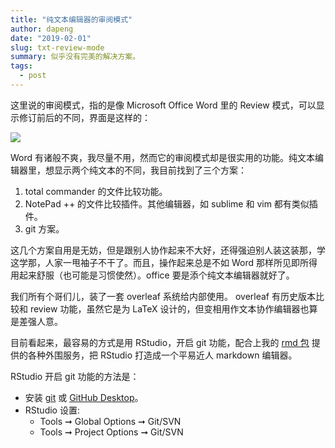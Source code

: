 ```yaml
---
title: "纯文本编辑器的审阅模式"
author: dapeng
date: "2019-02-01"
slug: txt-review-mode
summary: 似乎没有完美的解决方案。
tags: 
  - post
---
```


这里说的审阅模式，指的是像 Microsoft Office Word 里的 Review 模式，可以显示修订前后的不同，界面是这样的：

![](https://liminalpages.com/wp-content/uploads/2016/01/TrackedChangesExampleInsertDelete.jpg)

Word 有诸般不爽，我尽量不用，然而它的审阅模式却是很实用的功能。纯文本编辑器里，想显示两个纯文本的不同，我目前找到了三个方案：

1. total commander 的文件比较功能。
2. NotePad ++ 的文件比较插件。其他编辑器，如 sublime 和 vim 都有类似插件。
3. git 方案。

这几个方案自用是无妨，但是跟别人协作起来不大好，还得强迫别人装这装那，学这学那，人家一甩袖子不干了。而且，操作起来总是不如 Word 那样所见即所得用起来舒服（也可能是习惯使然）。office 要是添个纯文本编辑器就好了。

我们所有个哥们儿，装了一套 overleaf 系统给内部使用。 overleaf 有历史版本比较和 review 功能，虽然它是为 LaTeX 设计的，但变相用作文本协作编辑器也算是差强人意。

目前看起来，最容易的方式是用 RStudio，开启 git 功能，配合上我的 [rmd 包](http://www.pzhao.org/zh/post/rmd) 提供的各种外围服务，把 RStudio 打造成一个平易近人 markdown 编辑器。

RStudio 开启 git 功能的方法是：

- 安装 [git](https://git-scm.com/downloads) 或 [GitHub Desktop](https://desktop.github.com/)。
- RStudio 设置:
  - Tools ➞ Global Options ➞ Git/SVN
  - Tools ➞ Project Options ➞ Git/SVN

